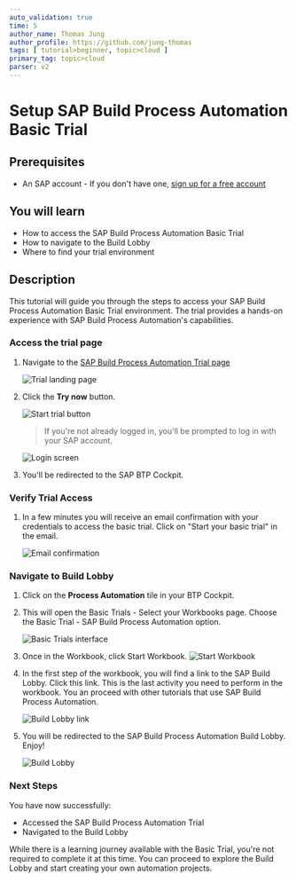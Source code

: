```yaml
---
auto_validation: true
time: 5
author_name: Thomas Jung
author_profile: https://github.com/jung-thomas
tags: [ tutorial>beginner, topic>cloud ]
primary_tag: topic>cloud
parser: v2
---
```


# Setup SAP Build Process Automation Basic Trial

## Prerequisites

- An SAP account - If you don't have one, [sign up for a free account](https://www.sap.com/)

## You will learn

- How to access the SAP Build Process Automation Basic Trial
- How to navigate to the Build Lobby
- Where to find your trial environment

## Description

This tutorial will guide you through the steps to access your SAP Build Process Automation Basic Trial environment. The trial provides a hands-on experience with SAP Build Process Automation's capabilities.

### Access the trial page

1. Navigate to the [SAP Build Process Automation Trial page](https://www.sap.com/products/technology-platform/process-automation/trial.html)

    ![Trial landing page](images/bpa-trial-landing.png)

2. Click the **Try now** button.

    ![Start trial button](images/bpa-start-trial.png)

    >If you're not already logged in, you'll be prompted to log in with your SAP account.

    ![Login screen](images/bpa-login.png)

3. You'll be redirected to the SAP BTP Cockpit.

### Verify Trial Access

1. In a few minutes you will receive an email confirmation with your credentials to access the basic trial. Click on "Start your basic trial" in the email.

    ![Email confirmation](images/email-confirmation.png)

### Navigate to Build Lobby

1. Click on the **Process Automation** tile in your BTP Cockpit.

2. This will open the Basic Trials - Select your Workbooks page. Choose the Basic Trial - SAP Build Process Automation option.

    ![Basic Trials interface](images/basic-trials.png)

3. Once in the Workbook, click Start Workbook.
    ![Start Workbook](images/start-workbook.png)

4. In the first step of the workbook, you will find a link to the SAP Build Lobby. Click this link. This is the last activity you need to perform in the workbook. You an proceed with other tutorials that use SAP Build Process Automation.

    ![Build Lobby link](images/build-lobby-link.png)

5. You will be redirected to the SAP Build Process Automation Build Lobby. Enjoy!

    ![Build Lobby](images/build-lobby.png)

### Next Steps

You have now successfully:

- Accessed the SAP Build Process Automation Trial
- Navigated to the Build Lobby

While there is a learning journey available with the Basic Trial, you're not required to complete it at this time. You can proceed to explore the Build Lobby and start creating your own automation projects.
